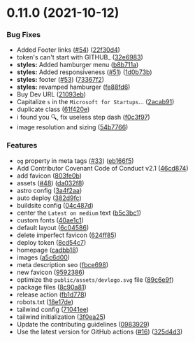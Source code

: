 # 0.11.0 (2021-10-12)


### Bug Fixes

* Added Footer links ([#54](https://github.com/web3community/app/issues/54)) ([22f30d4](https://github.com/web3community/app/commit/22f30d44b08d059559954b752642669f779dfdcc))
* token's can't start with GITHUB_ ([32e6983](https://github.com/web3community/app/commit/32e6983634d6b3cd7968baf4b1b9870d54afdb51))
* **styles:** Added hamburger menu ([b8b711a](https://github.com/web3community/app/commit/b8b711a7856b9faf29193042af304795bd356048))
* **styles:** Added responsiveness ([#51](https://github.com/web3community/app/issues/51)) ([1d0b73b](https://github.com/web3community/app/commit/1d0b73be27668980ba14cab5969c2f191c345d20))
* **styles:** footer ([#53](https://github.com/web3community/app/issues/53)) ([73367f2](https://github.com/web3community/app/commit/73367f26e016d2876438593312da8fb8581e383e))
* **styles:** revamped hamburger ([fe88fd6](https://github.com/web3community/app/commit/fe88fd6eeb7dfec4e79d92d3132f3848ccce36e7))
* Buy Dev URL ([21093eb](https://github.com/web3community/app/commit/21093eb764c0f49cadb4d620702f3e2a6b8c0b7a))
* Capitalize `s` in the `Microsoft for Startups`... ([2acab91](https://github.com/web3community/app/commit/2acab910d4b77c94e57f3ebdfe80b55effb44b25))
* duplicate class ([61f420e](https://github.com/web3community/app/commit/61f420e4648aa7227fd270a36f737ad1fc64c1cc))
* i found you 🔍, fix useless step dash ([f0c3f97](https://github.com/web3community/app/commit/f0c3f97cc344e51bb3dcff84133a05b658c31fd4))
* image resolution and sizing ([54b7766](https://github.com/web3community/app/commit/54b7766fe3b7c0194808e236f350005bf5f68a24))


### Features

* `og` property in meta tags ([#33](https://github.com/web3community/app/issues/33)) ([eb166f5](https://github.com/web3community/app/commit/eb166f5944fed2eb0338ed0f9468024daa1db89d))
* Add Contributor Covenant Code of Conduct v2.1 ([46cd874](https://github.com/web3community/app/commit/46cd8741a271279239c07d4eb18e58a5285af666))
* add favicon ([803fe0b](https://github.com/web3community/app/commit/803fe0b6a372d3afc322bbd2b3e52889ebd422bd))
* assets ([#48](https://github.com/web3community/app/issues/48)) ([da032f8](https://github.com/web3community/app/commit/da032f87c6127d8a6521ab49545945362b49b570))
* astro config ([3a4f2aa](https://github.com/web3community/app/commit/3a4f2aacf38d82b3d0df364fafbe3d0cd71d6627))
* auto deploy ([382d9fc](https://github.com/web3community/app/commit/382d9fc0e2975aad397f3c957e69774a747fc027))
* buildsite config ([04c487d](https://github.com/web3community/app/commit/04c487d9615c4ee5b04d8c4d5f10c05e07d1283f))
* center the `Latest on medium` text ([b5c3bc1](https://github.com/web3community/app/commit/b5c3bc10f3cd1ecd10724385156e853e33649c35))
* custom fonts ([40ae1c1](https://github.com/web3community/app/commit/40ae1c1d7ec09931d4632e6d1f7301b1a2e1e183))
* default layout ([6c04586](https://github.com/web3community/app/commit/6c04586768c0e9c849ad664db236669156e4d8f7))
* delete imperfect favicon ([624ff85](https://github.com/web3community/app/commit/624ff859b221240a9f6990abd40ae19922ffe973))
* deploy token ([8cd54c7](https://github.com/web3community/app/commit/8cd54c7670adfc7f80c1f4f7a01f6188426b42c3))
* homepage ([cadbb18](https://github.com/web3community/app/commit/cadbb181f029cef9f45396e750d37c91ed2fee7d))
* images ([a5c6d00](https://github.com/web3community/app/commit/a5c6d00e0b2c6710d55010ddb5726e22ff07c312))
* meta description seo ([fbce698](https://github.com/web3community/app/commit/fbce698a3d2ca02f33ed8f6b13925590e15bcb25))
* new favicon ([9592386](https://github.com/web3community/app/commit/959238670460bf206ebe89d9080722b49095ba27))
* optimize the `public/assets/devlogo.svg` file ([89c6e9f](https://github.com/web3community/app/commit/89c6e9f5fa601a41882d532897c5b44034d75374))
* package files ([8c90a81](https://github.com/web3community/app/commit/8c90a81512bb5530f944f953f5ad8479effa1801))
* release action ([fb1d778](https://github.com/web3community/app/commit/fb1d77835061e8671cd5ee26400c1c1d8a6e0743))
* robots.txt ([18e17de](https://github.com/web3community/app/commit/18e17de3a619ad11320c9d8357c911cc0e16b1a8))
* tailwind config ([71041ee](https://github.com/web3community/app/commit/71041eede397964776486bf1fd470d7dfa59045b))
* tailwind initialization ([3f0ea25](https://github.com/web3community/app/commit/3f0ea2552d7888f8050046bd5880eae9f6414f80))
* Update the contributing guidelines ([0983929](https://github.com/web3community/app/commit/098392919f7e9304422609c6a8ba3d7ed1d79d35))
* Use the latest version for GitHub actions ([#16](https://github.com/web3community/app/issues/16)) ([325d4d3](https://github.com/web3community/app/commit/325d4d3d9919ed339c75f6f64bcd1a85e39b61d8))



